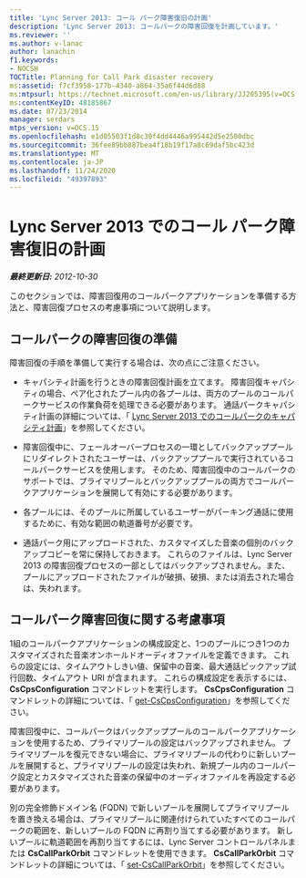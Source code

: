 ```yaml
---
title: 'Lync Server 2013: コール パーク障害復旧の計画'
description: 'Lync Server 2013: コールパークの障害回復を計画しています。'
ms.reviewer: ''
ms.author: v-lanac
author: lanachin
f1.keywords:
- NOCSH
TOCTitle: Planning for Call Park disaster recovery
ms:assetid: f7cf3958-177b-4340-a864-35a6f44d6d88
ms:mtpsurl: https://technet.microsoft.com/en-us/library/JJ205395(v=OCS.15)
ms:contentKeyID: 48185867
ms.date: 07/23/2014
manager: serdars
mtps_version: v=OCS.15
ms.openlocfilehash: e1d05503f1d8c30f4dd4446a995442d5e2500dbc
ms.sourcegitcommit: 36fee89bb887bea4f18b19f17a8c69daf5bc423d
ms.translationtype: MT
ms.contentlocale: ja-JP
ms.lasthandoff: 11/24/2020
ms.locfileid: "49397893"
---
```

# <a name="planning-for-call-park-disaster-recovery-in-lync-server-2013"></a>Lync Server 2013 でのコール パーク障害復旧の計画

<div data-xmlns="http://www.w3.org/1999/xhtml">

<div class="topic" data-xmlns="http://www.w3.org/1999/xhtml" data-msxsl="urn:schemas-microsoft-com:xslt" data-cs="https://msdn.microsoft.com/">

<div data-asp="https://msdn2.microsoft.com/asp">



</div>

<div id="mainSection">

<div id="mainBody">

<span> </span>

_**最終更新日:** 2012-10-30_

このセクションでは、障害回復用のコールパークアプリケーションを準備する方法と、障害回復プロセスの考慮事項について説明します。

<div>

## <a name="preparing-for-call-park-disaster-recovery"></a>コールパークの障害回復の準備

障害回復の手順を準備して実行する場合は、次の点にご注意ください。

  - キャパシティ計画を行うときの障害回復計画を立てます。 障害回復キャパシティの場合、ペア化されたプール内の各プールは、両方のプールのコールパークサービスの作業負荷を処理できる必要があります。 通話パークキャパシティ計画の詳細については、「 [Lync Server 2013 でのコールパークのキャパシティ計画](lync-server-2013-capacity-planning-for-call-park.md)」を参照してください。

  - 障害回復中に、フェールオーバープロセスの一環としてバックアッププールにリダイレクトされたユーザーは、バックアッププールで実行されているコールパークサービスを使用します。 そのため、障害回復中のコールパークのサポートでは、プライマリプールとバックアッププールの両方でコールパークアプリケーションを展開して有効にする必要があります。

  - 各プールには、そのプールに所属しているユーザーがパーキング通話に使用するために、有効な範囲の軌道番号が必要です。

  - 通話パーク用にアップロードされた、カスタマイズした音楽の個別のバックアップコピーを常に保持しておきます。 これらのファイルは、Lync Server 2013 の障害回復プロセスの一部としてはバックアップされません。また、プールにアップロードされたファイルが破損、破損、または消去された場合は、失われます。

</div>

<div>

## <a name="call-park-disaster-recovery-considerations"></a>コールパーク障害回復に関する考慮事項

1組のコールパークアプリケーションの構成設定と、1つのプールにつき1つのカスタマイズされた音楽オンホールドオーディオファイルを定義できます。 これらの設定には、タイムアウトしきい値、保留中の音楽、最大通話ピックアップ試行回数、タイムアウト URI が含まれます。 これらの構成設定を表示するには、 **CsCpsConfiguration** コマンドレットを実行します。 **CsCpsConfiguration** コマンドレットの詳細については、「 [get-CsCpsConfiguration](https://docs.microsoft.com/powershell/module/skype/Get-CsCpsConfiguration)」を参照してください。

障害回復中に、コールパークはバックアッププールのコールパークアプリケーションを使用するため、プライマリプールの設定はバックアップされません。 プライマリプールを復元できない場合に、プライマリプールの代わりに新しいプールを展開すると、プライマリプールの設定は失われ、新規プール内のコールパーク設定とカスタマイズされた音楽の保留中のオーディオファイルを再設定する必要があります。

別の完全修飾ドメイン名 (FQDN) で新しいプールを展開してプライマリプールを置き換える場合は、プライマリプールに関連付けられていたすべてのコールパークの範囲を、新しいプールの FQDN に再割り当てする必要があります。 新しいプールに軌道範囲を再割り当てするには、Lync Server コントロールパネルまたは **CsCallParkOrbit** コマンドレットを使用できます。 **CsCallParkOrbit** コマンドレットの詳細については、「 [set-CsCallParkOrbit](https://docs.microsoft.com/powershell/module/skype/Set-CsCallParkOrbit)」を参照してください。

</div>

</div>

<span> </span>

</div>

</div>

</div>

